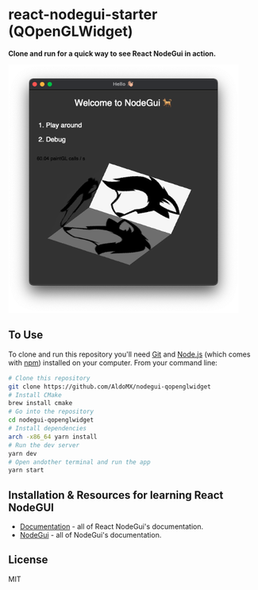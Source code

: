 # react-nodegui-starter (QOpenGLWidget)

**Clone and run for a quick way to see React NodeGui in action.**

<img alt="logo" src="https://github.com/AldoMX/nodegui-qopenglwidget/raw/master/assets/demo.png" height="500" />

## To Use

To clone and run this repository you'll need [Git](https://git-scm.com) and [Node.js](https://nodejs.org/en/download/) (which comes with [npm](http://npmjs.com)) installed on your computer. From your command line:

```bash
# Clone this repository
git clone https://github.com/AldoMX/nodegui-qopenglwidget
# Install CMake
brew install cmake
# Go into the repository
cd nodegui-qopenglwidget
# Install dependencies
arch -x86_64 yarn install
# Run the dev server
yarn dev
# Open andother terminal and run the app
yarn start
```

## Installation & Resources for learning React NodeGUI

- [Documentation](https://react.nodegui.org) - all of React NodeGui's documentation.
- [NodeGui](https://nodegui.org) - all of NodeGui's documentation.

## License

MIT
